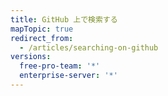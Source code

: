 ```yaml
---
title: GitHub 上で検索する
mapTopic: true
redirect_from:
  - /articles/searching-on-github
versions:
  free-pro-team: '*'
  enterprise-server: '*'
---
```


